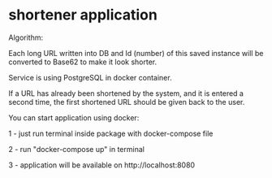 # shortener application

Algorithm:

Each long URL written into DB and Id (number) of this saved instance will be converted to Base62 to make it look shorter.

Service is using PostgreSQL in docker container.

If a URL has already been shortened by the system, and it is entered a second time, the first shortened URL should be given back to the user.


You can start application using docker:

 1 - just run terminal inside package with docker-compose file
 
 2 - run "docker-compose up" in terminal
 
 3 - application will be available on http://localhost:8080



